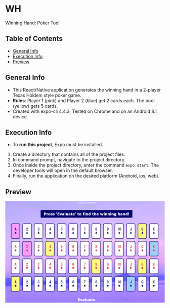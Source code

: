 # WH
Winning Hand: Poker Tool

## Table of Contents
* [General Info](#general-info)
* [Execution Info](#execution-info)
* [Preview](#preview)

## General Info
* This React/Native application generates the winning hand in a 2-player Texas Holdem style poker game.
* __Rules__: Player 1 (pink) and Player 2 (blue) get 2 cards each. The pool (yellow) gets 5 cards.
* Created with expo-cli 4.4.3; Tested on Chrome and on an Android 8.1 device.

## Execution Info
* To __run this project__, Expo must be installed.
1. Create a directory that contains all of the project files.
1. In command prompt, navigate to the project directory.
1. Once inside the project directory, enter the command `expo start`. The developer tools will open in the default browser.
1. Finally, run the application on the desired platform (Android, ios, web).

## Preview
![alt text](https://github.com/cam1529/wh/blob/main/preview.png)

